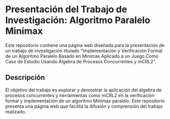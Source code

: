 # Presentación del Trabajo de Investigación: Algoritmo Paralelo Minimax

Este repositorio contiene una página web diseñada para la presentación de un trabajo de investigación titulado "Implementación y Verificación Formal de un Algoritmo Paralelo Basado en Minimax Aplicado a un Juego Como Caso de Estudio Usando Álgebra de Procesos Concurrentes y mCRL2".

## Descripción

El objetivo del trabajo es explorar y demostrar la aplicación del álgebra de procesos concurrentes y herramientas como mCRL2 en la verificación formal y implementación de un algoritmo Minimax paralelo. Este repositorio presenta una página web que facilita la difusión y comprensión del trabajo realizado.
